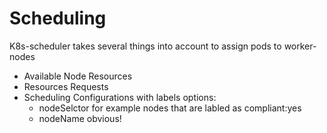# Scheduling
K8s-scheduler takes several things into account to assign pods to worker-nodes
* Available Node Resources
* Resources Requests
* Scheduling Configurations with labels options:
  * nodeSelctor
for example nodes that are labled as compliant:yes
  * nodeName
obvious!
